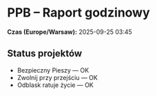 # PPB – Raport godzinowy
**Czas (Europe/Warsaw):** 2025-09-25 03:45

## Status projektów
- Bezpieczny Pieszy — OK
- Zwolnij przy przejściu — OK
- Odblask ratuje życie — OK

